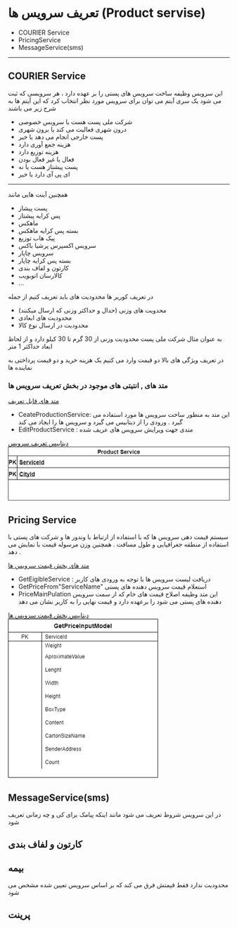 # تعریف سرویس ها (Product servise)  

- COURIER Service
- PricingService
- MessageService(sms)

---

## COURIER Service

 این سرویس وظیفه ساخت سرویس های پستی را بر عهده دارد ، هر سرویسی که ثبت می شود یک سری آیتم می توان برای سرویس مورد نظر انتخاب کرد که این آیتم ها به شرح زیر می باشند

- شرکت ملی پست هست یا سرویس خصوصی
- درون شهری فعالیت می کند یا برون شهری
- پست خارجی انجام می دهد یا خیر
- هزینه جمع آوری دارد
- هزینه توزیع دارد
- فعال یا غیر فعال بودن
- پست پیشتاز هست یا نه
- ای پی آی دارد یا خیر
---
همچنین آینت هایی مانند 
 + پست پیشاز 
 + پس کرایه پیشتاز 
 + ماهکس 
 + بسته پس کرایه ماهکس 
 + پیک هاب توزیع 
 + سرویس اکسپرس پرشیا باکس 
 + سرویس چاپار 
 + بسته پس کرایه چاپار 
 + کارتون و لفاف بندی 
 + کالارسان اتوبویب 
 + ...



در تعریف کوریر ها محدودیت های باید تعریف کنیم از جمله 

- محدویت های وزنی (حدال و حداکثر وزنی که ارسال میکنند)
- محدودیت های ابعادی 
- محدودیت در ارسال نوع کالا 

به عنوان مثال شرکت ملی پست محدودیت وزنی از 30 گرم تا 30 کیلو دارد و از لحاظ ابعاد حداکثر 1 متر 


در تعریف ویژگی های بالا دو قیمت وارد می کنیم یک هزینه خرید و دو قیمت پرداختی به نماینده ها 


### متد های , انتیتی های موجود در بخش تعریف سرویس ها

[متد های قابل تعریف](Diagrams/ProductServiceMethod.drawio)

- CeateProductionService:
  این متد به منظور ساخت سرویس ها مورد استفاده می گیرد . ورودی را از دیتابیس می گیرد و سرویس ها را ایجاد می کند
- EditProductService :
  متدی جهت ویرایش سرویس های عریف شده

[دیتابیس تعریف سرویس](Diagrams/ProductServiceDatabase.drawio)
![دیتابیس تعریف سرویس](imgs/ProductServiceDatabase.png)

## Pricing Service

سیستم قیمت دهی سرویس ها که با استفاده از ارتباط با وندور ها و شرکت های پستی با استفاده از منطقه جغرافیایی و طول مسافت . همچنین وزن مرسوله قیمت با نمایش می دهد .

[متد های بخش قیمت سرویس ها](Diagrams/PricingServiceMethod.drawio)

- GetEigibleService :
   دریافت لیست سرویس ها با توجه به ورودی های کاربر
- GetPriceFrom"ServiceName"
  استعلام قیمت سرویس دهنده های پستی  
- PriceMainPulation
  این متد وظیفه اصلاح قیمت های خام که از سمت سرویس دهنده های پستی می شود را برعهده دارد و قیمت نهایی را به کاربر نشان می دهد

[دیتابیس بخش قیمت سرویس ها](Diagrams/PriceServiseDatabase.drawio)
![دیتابیس قیمت سرویس ها](imgs/PriceServiseDatabase.png)

## MessageService(sms)
در این سرویس شروط تعریف می شود مانند اینکه پیامک برای کی و چه زمانی تعریف شود 

## کارتون و لفاف بندی

 
## بیمه 
محدودیت ندارد فقط قیمتش فرق می کند که بر اساس سرویس تعیین شده مشخص می شود 

## پرینت
